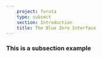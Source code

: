 ```yaml
---
    project: furuta
    type: subsect
    section: Introduction
    title: The Blue Zero Interface
---
```



<p><h3>
    This is a subsection example
</h3></p>